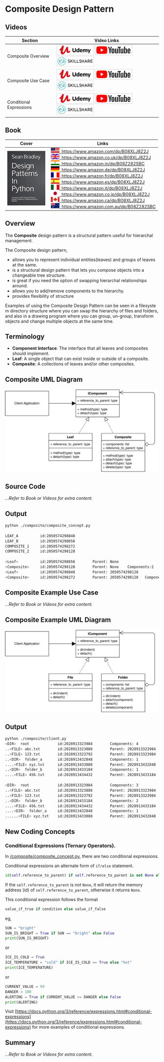 # Composite Design Pattern

## Videos

Section | Video Links
-|-
Composite Overview | <a id="udemyVideoLink" href="https://www.udemy.com/course/design-patterns-in-python/learn/lecture/16511234/?referralCode=7493DBBBF97FF2B0D24D" target="_blank" title="Composite Overview"><img src="/img/udemy_btn_sm.gif" alt="Composite Overview"/></a>&nbsp;<a id="ytVideoLink" href="https://youtu.be/Wihw5oIsh2g&list=PLKWUX7aMnlEJzRvCXnwFEdk_WJDNjMDOo" target="_blank" title="Composite Overview"><img src="/img/yt_btn_sm.gif" alt="Composite Overview"/></a>&nbsp;<a id="skillShareVideoLink" href="https://skl.sh/34SM2Xg" target="_blank" title="Composite Overview"><img src="/img/skillshare_btn_sm.gif" alt="Composite Overview"/></a>
Composite Use Case | <a id="udemyVideoLink" href="https://www.udemy.com/course/design-patterns-in-python/learn/lecture/25473576/?referralCode=7493DBBBF97FF2B0D24D" target="_blank" title="Composite Use Case"><img src="/img/udemy_btn_sm.gif" alt="Composite Use Case"/></a>&nbsp;<a id="ytVideoLink" href="https://youtu.be/5MjYcxO_TUk&list=PLKWUX7aMnlEJzRvCXnwFEdk_WJDNjMDOo" target="_blank" title="Composite Use Case"><img src="/img/yt_btn_sm.gif" alt="Composite Use Case"/></a>&nbsp;<a id="skillShareVideoLink" href="https://skl.sh/34SM2Xg" target="_blank" title="Composite Use Case"><img src="/img/skillshare_btn_sm.gif" alt="Composite Use Case"/></a>
Conditional Expressions | <a id="udemyVideoLink" href="https://www.udemy.com/course/design-patterns-in-python/learn/lecture/25473582/?referralCode=7493DBBBF97FF2B0D24D" target="_blank" title="Conditional Expressions"><img src="/img/udemy_btn_sm.gif" alt="Conditional Expressions"/></a>&nbsp;<a id="ytVideoLink" href="https://youtu.be/meX3QlEJI2Q&list=PLKWUX7aMnlEJzRvCXnwFEdk_WJDNjMDOo" target="_blank" title="Conditional Expressions"><img src="/img/yt_btn_sm.gif" alt="Conditional Expressions"/></a>&nbsp;<a id="skillShareVideoLink" href="https://skl.sh/34SM2Xg" target="_blank" title="Conditional Expressions"><img src="/img/skillshare_btn_sm.gif" alt="Conditional Expressions"/></a>

## Book 

Cover | Links
-|-
![Design Patterns In Python (ASIN : B08XLJ8Z2J)](/img/design_patterns_in_python_book_125x178.jpg) | &nbsp;<a href="https://www.amazon.com/dp/B08XLJ8Z2J"><img src="/img/flag_us.gif">&nbsp; https://www.amazon.com/dp/B08XLJ8Z2J</a><br/>&nbsp;<a href="https://www.amazon.co.uk/dp/B08XLJ8Z2J"><img src="/img/flag_uk.gif">&nbsp; https://www.amazon.co.uk/dp/B08XLJ8Z2J</a><br/>&nbsp;<a href="https://www.amazon.in/dp/B08Z282SBC"><img src="/img/flag_in.gif">&nbsp; https://www.amazon.in/dp/B08Z282SBC</a><br/>&nbsp;<a href="https://www.amazon.de/dp/B08XLJ8Z2J"><img src="/img/flag_de.gif">&nbsp; https://www.amazon.de/dp/B08XLJ8Z2J</a><br/>&nbsp;<a href="https://www.amazon.fr/dp/B08XLJ8Z2J"><img src="/img/flag_fr.gif">&nbsp; https://www.amazon.fr/dp/B08XLJ8Z2J</a><br/>&nbsp;<a href="https://www.amazon.es/dp/B08XLJ8Z2J"><img src="/img/flag_es.gif">&nbsp; https://www.amazon.es/dp/B08XLJ8Z2J</a><br/>&nbsp;<a href="https://www.amazon.it/dp/B08XLJ8Z2J"><img src="/img/flag_it.gif">&nbsp; https://www.amazon.it/dp/B08XLJ8Z2J</a><br/>&nbsp;<a href="https://www.amazon.co.jp/dp/B08XLJ8Z2J"><img src="/img/flag_jp.gif">&nbsp; https://www.amazon.co.jp/dp/B08XLJ8Z2J</a><br/>&nbsp;<a href="https://www.amazon.ca/dp/B08XLJ8Z2J"><img src="/img/flag_ca.gif">&nbsp; https://www.amazon.ca/dp/B08XLJ8Z2J</a><br/>&nbsp;<a href="https://www.amazon.com.au/dp/B08Z282SBC"><img src="/img/flag_au.gif">&nbsp; https://www.amazon.com.au/dp/B08Z282SBC</a>

## Overview

The **Composite** design pattern is a structural pattern useful for hierarchal management.

The Composite design pattern, 

* allows you to represent individual entities(leaves) and groups of leaves at the same.
* is a structural design pattern that lets you compose objects into a changeable tree structure.
* is great if you need the option of swapping hierarchal relationships around. 
* allows you to add/remove components to the hierarchy.
* provides flexibility of structure

Examples of using the Composite Design Pattern can be seen in a filesystem directory structure where you can swap the hierarchy of files and folders, and also in a drawing program where you can group, un-group, transform objects and change multiple objects at the same time.

## Terminology

* **Component Interface**: The interface that all leaves and composites should implement.
* **Leaf**: A single object that can exist inside or outside of a composite.
* **Composite**: A collections of leaves and/or other composites.

## Composite UML Diagram

![Composite Pattern UML Diagram](/img/composite_concept.svg)

## Source Code

*...Refer to Book or Videos for extra content.*

## Output

``` bash
python ./composite/composite_concept.py

LEAF_A          id:2050574298848
LEAF_B          id:2050574298656
COMPOSITE_1     id:2050574298272
COMPOSITE_2     id:2050574298128

<Leaf>          id:2050574298656        Parent: None
<Composite>     id:2050574298128        Parent: None    Components:2
<Leaf>          id:2050574298848        Parent: 2050574298128
<Composite>     id:2050574298272        Parent: 2050574298128   Components:0
```

## Composite Example Use Case

*...Refer to Book or Videos for extra content.*

## Composite Example UML Diagram

![Composite Pattern Use Case UML Diagram](/img/composite_example.svg)

## Output

``` bash
python ./composite/client.py
<DIR>  root             id:2028913323984        Components: 4
..<FILE> abc.txt        id:2028913323888        Parent: 2028913323984
..<FILE> 123.txt        id:2028913323792        Parent: 2028913323984
..<DIR>  folder_a       id:2028913432848        Components: 1
....<FILE> xyz.txt      id:2028913433088        Parent: 2028913432848
..<DIR>  folder_b       id:2028913433184        Components: 1
....<FILE> 456.txt      id:2028913434432        Parent: 2028913433184

<DIR>  root             id:2028913323984        Components: 3
..<FILE> abc.txt        id:2028913323888        Parent: 2028913323984
..<FILE> 123.txt        id:2028913323792        Parent: 2028913323984
..<DIR>  folder_b       id:2028913433184        Components: 2
....<FILE> 456.txt      id:2028913434432        Parent: 2028913433184
....<DIR>  folder_a     id:2028913432848        Components: 1
......<FILE> xyz.txt    id:2028913433088        Parent: 2028913432848
```

## New Coding Concepts

### Conditional Expressions (Ternary Operators).

In [/composite/composite_concept.py](/composite/composite_concept.py), there are two conditional expressions. 

Conditional expressions an alternate form of `if/else` statement.

``` python
id(self.reference_to_parent) if self.reference_to_parent is not None else None
```

If the `self.reference_to_parent` is not `None`, it will return the memory address (id) of `self.reference_to_parent`, otherwise it returns `None`.

This conditional expression follows the format

``` python
value_if_true if condition else value_if_false
```

eg, 

``` python
SUN = "bright"
SUN_IS_BRIGHT = True if SUN == "bright" else False
print(SUN_IS_BRIGHT)
```

or

``` python
ICE_IS_COLD = True
ICE_TEMPERATURE = "cold" if ICE_IS_COLD == True else "hot"
print(ICE_TEMPERATURE)
```

or

``` python
CURRENT_VALUE = 99
DANGER = 100
ALERTING = True if CURRENT_VALUE >= DANGER else False
print(ALERTING)
```

Visit [https://docs.python.org/3/reference/expressions.html#conditional-expressions](https://docs.python.org/3/reference/expressions.html#conditional-expressions) for more examples of conditional expressions.

## Summary

*...Refer to Book or Videos for extra content.*